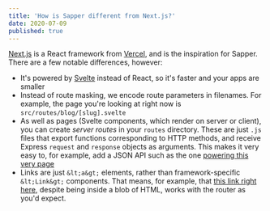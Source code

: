 ```yaml
---
title: 'How is Sapper different from Next.js?'
date: 2020-07-09
published: true
---
```


[Next.js](https://github.com/zeit/next.js) is a React framework from [Vercel](https://vercel.com/), and is the inspiration for Sapper. There are a few notable differences, however:

 - It's powered by [Svelte](https://svelte.dev) instead of React, so it's faster and your apps are smaller
 - Instead of route masking, we encode route parameters in filenames. For example, the page you're looking at right now is `src/routes/blog/[slug].svelte`
 - As well as pages (Svelte components, which render on server or client), you can create _server routes_ in your `routes` directory. These are just `.js` files that export functions corresponding to HTTP methods, and receive Express `request` and `response` objects as arguments. This makes it very easy to, for example, add a JSON API such as the one [powering this very page](blog/how-is-sapper-different-from-next.json)
 - Links are just `&lt;a&gt;` elements, rather than framework-specific `&lt;Link&gt;` components. That means, for example, that [this link right here](blog/how-can-i-get-involved), despite being inside a blob of HTML, works with the router as you'd expect.